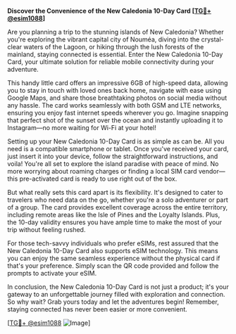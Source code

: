 **Discover the Convenience of the New Caledonia 10-Day Card [[TG💪+ @esim1088](https://t.me/s/esim1088)]**

Are you planning a trip to the stunning islands of New Caledonia? Whether you're exploring the vibrant capital city of Nouméa, diving into the crystal-clear waters of the Lagoon, or hiking through the lush forests of the mainland, staying connected is essential. Enter the New Caledonia 10-Day Card, your ultimate solution for reliable mobile connectivity during your adventure.

This handy little card offers an impressive 6GB of high-speed data, allowing you to stay in touch with loved ones back home, navigate with ease using Google Maps, and share those breathtaking photos on social media without any hassle. The card works seamlessly with both GSM and LTE networks, ensuring you enjoy fast internet speeds wherever you go. Imagine snapping that perfect shot of the sunset over the ocean and instantly uploading it to Instagram—no more waiting for Wi-Fi at your hotel!

Setting up your New Caledonia 10-Day Card is as simple as can be. All you need is a compatible smartphone or tablet. Once you've received your card, just insert it into your device, follow the straightforward instructions, and voila! You're all set to explore the island paradise with peace of mind. No more worrying about roaming charges or finding a local SIM card vendor—this pre-activated card is ready to use right out of the box.

But what really sets this card apart is its flexibility. It's designed to cater to travelers who need data on the go, whether you're a solo adventurer or part of a group. The card provides excellent coverage across the entire territory, including remote areas like the Isle of Pines and the Loyalty Islands. Plus, the 10-day validity ensures you have ample time to make the most of your trip without feeling rushed.

For those tech-savvy individuals who prefer eSIMs, rest assured that the New Caledonia 10-Day Card also supports eSIM technology. This means you can enjoy the same seamless experience without the physical card if that's your preference. Simply scan the QR code provided and follow the prompts to activate your eSIM.

In conclusion, the New Caledonia 10-Day Card is not just a product; it's your gateway to an unforgettable journey filled with exploration and connection. So why wait? Grab yours today and let the adventures begin! Remember, staying connected has never been easier or more convenient.

[[TG💪+ @esim1088](https://t.me/s/esim1088) ![Image](https://i.postimg.cc/Y0z9fWf4/image.png)]